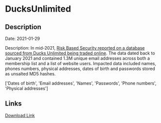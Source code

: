 # DucksUnlimited

## Description

Date: 2021-01-29

Description:
In mid-2021, <a href="https://www.riskbasedsecurity.com/2021/06/14/dark-web-roundup-may-2021/" target="_blank" rel="noopener">Risk Based Security reported on a database sourced from Ducks Unlimited being traded online</a>. The data dated back to January 2021 and contained 1.3M unique email addresses across both a membership list and a list of website users. Impacted data included names, phones numbers, physical addresses, dates of birth and passwords stored as unsalted MD5 hashes.


['Dates of birth', 'Email addresses', 'Names', 'Passwords', 'Phone numbers', 'Physical addresses']

## Links

[Download Link](https://link-to.net/1229997/343.9368404111709/dynamic/?r=ZHVja3Mub3Jn)
